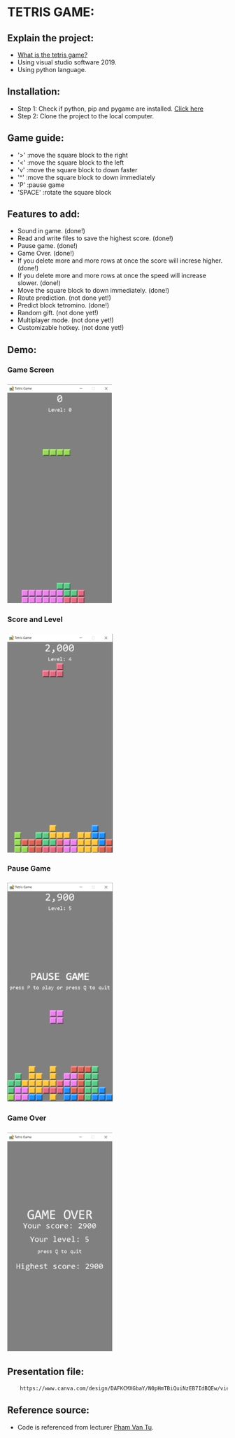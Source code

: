# TETRIS GAME:

## Explain the project:

- [What is the tetris game?](https://en.wikipedia.org/wiki/Tetris)
- Using visual studio software 2019.
- Using python language.

## Installation:

- Step 1: Check if python, pip and pygame are installed. [Click here](https://www.geeksforgeeks.org/how-to-install-pygame-in-windows/)
- Step 2: Clone the project to the local computer.

## Game guide:

- '>' :move the square block to the right
- '<' :move the square block to the left
- 'v' :move the square block to down faster
- '^' :move the square block to down immediately
- 'P' :pause game
- 'SPACE' :rotate the square block

## Features to add:

- Sound in game. (done!)
- Read and write files to save the highest score. (done!)
- Pause game. (done!)
- Game Over. (done!)
- If you delete more and more rows at once the score will increse higher. (done!)
- If you delete more and more rows at once the speed will increase slower. (done!)
- Move the square block to down immediately. (done!)
- Route prediction. (not done yet!)
- Predict block tetromino. (done!)
- Random gift. (not done yet!)
- Multiplayer mode. (not done yet!)
- Customizable hotkey. (not done yet!)

## Demo:

<p float="left">
  <h3>Game Screen<h3/>
  <img src="/readme-image/demo1.png" height="500" />
  <h3>Score and Level<h3/>
  <img src="/readme-image/demo2.png" height="500" />
  <h3>Pause Game<h3/>
  <img src="/readme-image/demo3.png" height="500" />
  <h3>Game Over<h3/>
  <img src="/readme-image/demo4.png" height="500" />
</p>

## Presentation file:

```bash
    https://www.canva.com/design/DAFKCMXGbaY/N0pHmTBiQuiNzEB7IdBQEw/view?utm_content=DAFKCMXGbaY&utm_campaign=designshare&utm_medium=link2&utm_source=sharebutton
```

## Reference source:

- Code is referenced from lecturer [Pham Van Tu](https://www.youtube.com/watch?v=FZBoy1y9nP0).
